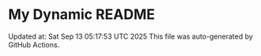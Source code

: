 # My Dynamic README
Updated at: Sat Sep 13 05:17:53 UTC 2025
This file was auto-generated by GitHub Actions.
